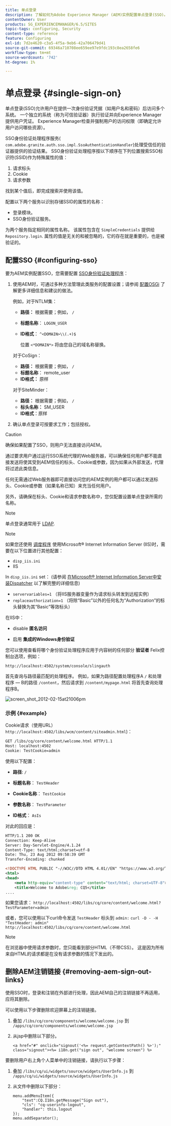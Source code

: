 ```yaml
---
title: 单点登录
description: 了解如何为Adobe Experience Manager (AEM)实例配置单点登录(SSO)。
contentOwner: User
products: SG_EXPERIENCEMANAGER/6.5/SITES
topic-tags: configuring, Security
content-type: reference
feature: Configuring
exl-id: 7d2e4620-c3a5-4f5a-9eb6-42a706479d41
source-git-commit: 69346a710708ee659ee97e9fdc193c8ea2658fe6
workflow-type: tm+mt
source-wordcount: '742'
ht-degree: 1%

---
```


# 单点登录 {#single-sign-on}

单点登录(SSO)允许用户在提供一次身份验证凭据（如用户名和密码）后访问多个系统。 一个独立的系统（称为可信验证器）执行验证并向Experience Manager提供用户凭证。 Experience Manager检查并强制用户的访问权限（即确定允许用户访问哪些资源）。

SSO身份验证处理程序服务( `com.adobe.granite.auth.sso.impl.SsoAuthenticationHandler`)处理受信任的验证器提供的验证结果。 SSO身份验证处理程序按以下顺序在下列位置搜索SSO标识符(SSID)作为特殊属性的值：

1. 请求标头
1. Cookie
1. 请求参数

找到某个值后，即完成搜索并使用该值。

配置以下两个服务以识别存储SSID的属性的名称：

* 登录模块。
* SSO身份验证服务。

为两个服务指定相同的属性名称。 该属性包含在 `SimpleCredentials` 提供给 `Repository.login`. 属性的值是无关的和被忽略的，它的存在就是重要的，也是被验证的。

## 配置SSO {#configuring-sso}

要为AEM实例配置SSO，您需要配置 [SSO身份验证处理程序](/help/sites-deploying/osgi-configuration-settings.md#adobegranitessoauthenticationhandler)：

1. 使用AEM时，可通过多种方法管理此类服务的配置设置；请参阅 [配置OSGi](/help/sites-deploying/configuring-osgi.md) 了解更多详细信息和建议的做法。

   例如，对于NTLM集：

   * **路径：** 根据需要；例如， `/`
   * **标题名称**： `LOGON_USER`
   * **ID格式**： `^<DOMAIN>\\(.+)$`

     位置 `<*DOMAIN*>` 将由您自己的域名称替换。

   对于CoSign：

   * **路径：** 根据需要；例如， `/`
   * **标题名称**： remote_user
   * **ID格式：** 原样

   对于SiteMinder：

   * **路径：** 根据需要；例如， `/`
   * **标头名称：** SM_USER
   * **ID格式**：原样

1. 确认单点登录可按要求工作；包括授权。

>[!CAUTION]
>
>确保如果配置了SSO，则用户无法直接访问AEM。
>
>通过要求用户通过运行SSO系统代理的Web服务器，可以确保任何用户都不能直接发送将使其受到AEM信任的标头、Cookie或参数，因为如果从外部发送，代理将过滤此类信息。
>
>任何无需通过Web服务器即可直接访问您的AEM实例的用户都可以通过发送标头、Cookie或参数（如果名称已知）来充当任何用户。
>
>另外，请确保在标头、Cookie和请求参数名称中，您仅配置设置单点登录所需的名称。
>

>[!NOTE]
>
>单点登录通常用于 [LDAP](/help/sites-administering/ldap-config.md).

>[!NOTE]
>
>如果您还使用 [调度程序](https://experienceleague.adobe.com/docs/experience-manager-dispatcher/using/dispatcher.html?lang=zh-Hans) 使用Microsoft® Internet Information Server (IIS)时，需要在以下位置进行其他配置：
>
* `disp_iis.ini`
* IIS
>
In `disp_iis.ini` set： (请参阅 [在Microsoft® Internet Information Server中安装Dispatcher](https://experienceleague.adobe.com/docs/experience-manager-dispatcher/using/getting-started/dispatcher-install.html?lang=en#microsoft-internet-information-server) 以了解完整的详细信息)
>
* `servervariables=1` （将IIS服务器变量作为请求标头转发到远程实例）
* `replaceauthorization=1` （将除“Basic”以外的任何名为“Authorization”的标头替换为其“Basic”等效标头）
>
在IIS中：
>
* disable **匿名访问**
>
* 启用 **集成的Windows身份验证**
>

您可以使用查看将哪个身份验证处理程序应用于内容树的任何部分 **验证者** Felix控制台选项，例如：

`http://localhost:4502/system/console/slingauth`

首先查询与路径最匹配的处理程序。 例如，如果为路径配置处理程序A `/` 和处理程序 — B的路径 `/content`，然后请求到 `/content/mypage.html` 将首先查询处理程序B。

![screen_shot_2012-02-15at21006pm](assets/screen_shot_2012-02-15at21006pm.png)

### 示例 {#example}

Cookie请求（使用URL） `http://localhost:4502/libs/wcm/content/siteadmin.html`)：

```xml
GET /libs/cq/core/content/welcome.html HTTP/1.1
Host: localhost:4502
Cookie: TestCookie=admin
```

使用以下配置：

* **路径**: `/`

* **标题名称**： `TestHeader`

* **Cookie名称**： `TestCookie`

* **参数名称**： `TestParameter`

* **ID格式**： `AsIs`

对此的回应是：

```xml
HTTP/1.1 200 OK
Connection: Keep-Alive
Server: Day-Servlet-Engine/4.1.24
Content-Type: text/html;charset=utf-8
Date: Thu, 23 Aug 2012 09:58:39 GMT
Transfer-Encoding: chunked

<!DOCTYPE HTML PUBLIC "-//W3C//DTD HTML 4.01//EN" "https://www.w3.org/TR/html4/strict.dtd">
<html>
<head>
    <meta http-equiv="content-type" content="text/html; charset=UTF-8">
    <title>Welcome to Adobe&reg; CQ5</title>
....
```

如果您请求：
`http://localhost:4502/libs/cq/core/content/welcome.html?TestParameter=admin`

或者，您可以使用以下curl命令发送 `TestHeader` 标头到 `admin:`
`curl -D - -H "TestHeader: admin" http://localhost:4502/libs/cq/core/content/welcome.html`

>[!NOTE]
>
在浏览器中使用请求参数时，您只能看到部分HTML（不带CSS）。 这是因为所有来自HTML的请求都是在没有请求参数的情况下发出的。

## 删除AEM注销链接 {#removing-aem-sign-out-links}

使用SSO时，登录和注销在外部进行处理，因此AEM自己的注销链接不再适用，应将其删除。

可以使用以下步骤删除欢迎屏幕上的注销链接。

1. 叠加 `/libs/cq/core/components/welcome/welcome.jsp` 到 `/apps/cq/core/components/welcome/welcome.jsp`
1. 从jsp中删除以下部分。

   `<a href="#" onclick="signout('<%= request.getContextPath() %>');" class="signout"><%= i18n.get("sign out", "welcome screen") %>`

要删除用户右上角个人菜单中的注销链接，请执行以下步骤：

1. 叠加 `/libs/cq/ui/widgets/source/widgets/UserInfo.js` 到 `/apps/cq/ui/widgets/source/widgets/UserInfo.js`

1. 从文件中删除以下部分：

   ```
   menu.addMenuItem({
       "text":CQ.I18n.getMessage("Sign out"),
       "cls": "cq-userinfo-logout",
       "handler": this.logout
   });
   menu.addSeparator();
   ```
